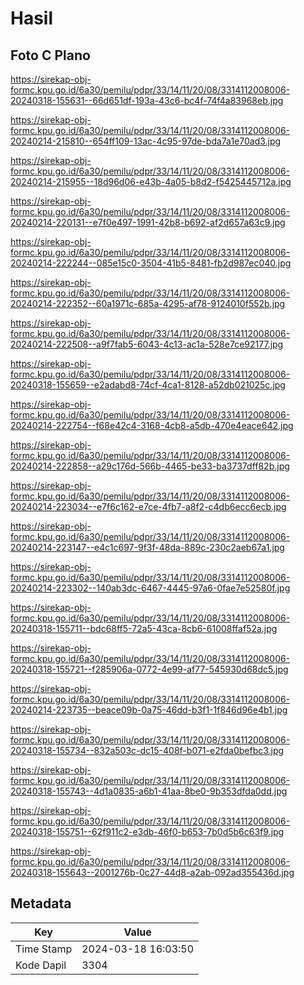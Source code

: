 # Hasil

## Foto C Plano

https://sirekap-obj-formc.kpu.go.id/6a30/pemilu/pdpr/33/14/11/20/08/3314112008006-20240318-155631--66d651df-193a-43c6-bc4f-74f4a83968eb.jpg

https://sirekap-obj-formc.kpu.go.id/6a30/pemilu/pdpr/33/14/11/20/08/3314112008006-20240214-215810--654ff109-13ac-4c95-97de-bda7a1e70ad3.jpg

https://sirekap-obj-formc.kpu.go.id/6a30/pemilu/pdpr/33/14/11/20/08/3314112008006-20240214-215955--18d96d06-e43b-4a05-b8d2-f5425445712a.jpg

https://sirekap-obj-formc.kpu.go.id/6a30/pemilu/pdpr/33/14/11/20/08/3314112008006-20240214-220131--e7f0e497-1991-42b8-b692-af2d657a63c9.jpg

https://sirekap-obj-formc.kpu.go.id/6a30/pemilu/pdpr/33/14/11/20/08/3314112008006-20240214-222244--085e15c0-3504-41b5-8481-fb2d987ec040.jpg

https://sirekap-obj-formc.kpu.go.id/6a30/pemilu/pdpr/33/14/11/20/08/3314112008006-20240214-222352--60a1971c-685a-4295-af78-9124010f552b.jpg

https://sirekap-obj-formc.kpu.go.id/6a30/pemilu/pdpr/33/14/11/20/08/3314112008006-20240214-222508--a9f7fab5-6043-4c13-ac1a-528e7ce92177.jpg

https://sirekap-obj-formc.kpu.go.id/6a30/pemilu/pdpr/33/14/11/20/08/3314112008006-20240318-155659--e2adabd8-74cf-4ca1-8128-a52db021025c.jpg

https://sirekap-obj-formc.kpu.go.id/6a30/pemilu/pdpr/33/14/11/20/08/3314112008006-20240214-222754--f68e42c4-3168-4cb8-a5db-470e4eace642.jpg

https://sirekap-obj-formc.kpu.go.id/6a30/pemilu/pdpr/33/14/11/20/08/3314112008006-20240214-222858--a29c176d-566b-4465-be33-ba3737dff82b.jpg

https://sirekap-obj-formc.kpu.go.id/6a30/pemilu/pdpr/33/14/11/20/08/3314112008006-20240214-223034--e7f6c162-e7ce-4fb7-a8f2-c4db6ecc6ecb.jpg

https://sirekap-obj-formc.kpu.go.id/6a30/pemilu/pdpr/33/14/11/20/08/3314112008006-20240214-223147--e4c1c697-9f3f-48da-889c-230c2aeb67a1.jpg

https://sirekap-obj-formc.kpu.go.id/6a30/pemilu/pdpr/33/14/11/20/08/3314112008006-20240214-223302--140ab3dc-6467-4445-97a6-0fae7e52580f.jpg

https://sirekap-obj-formc.kpu.go.id/6a30/pemilu/pdpr/33/14/11/20/08/3314112008006-20240318-155711--bdc68ff5-72a5-43ca-8cb6-61008ffaf52a.jpg

https://sirekap-obj-formc.kpu.go.id/6a30/pemilu/pdpr/33/14/11/20/08/3314112008006-20240318-155721--f285906a-0772-4e99-af77-545930d68dc5.jpg

https://sirekap-obj-formc.kpu.go.id/6a30/pemilu/pdpr/33/14/11/20/08/3314112008006-20240214-223735--beace09b-0a75-46dd-b3f1-1f846d96e4b1.jpg

https://sirekap-obj-formc.kpu.go.id/6a30/pemilu/pdpr/33/14/11/20/08/3314112008006-20240318-155734--832a503c-dc15-408f-b071-e2fda0befbc3.jpg

https://sirekap-obj-formc.kpu.go.id/6a30/pemilu/pdpr/33/14/11/20/08/3314112008006-20240318-155743--4d1a0835-a6b1-41aa-8be0-9b353dfda0dd.jpg

https://sirekap-obj-formc.kpu.go.id/6a30/pemilu/pdpr/33/14/11/20/08/3314112008006-20240318-155751--62f911c2-e3db-46f0-b653-7b0d5b6c63f9.jpg

https://sirekap-obj-formc.kpu.go.id/6a30/pemilu/pdpr/33/14/11/20/08/3314112008006-20240318-155643--2001276b-0c27-44d8-a2ab-092ad355436d.jpg


## Metadata

| Key        | Value               |
| ---------- | ------------------- |
| Time Stamp | 2024-03-18 16:03:50 |
| Kode Dapil | 3304                |



